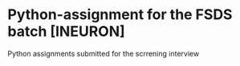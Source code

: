 # Python-assignment for the FSDS batch [INEURON]
Python assignments submitted for the scrrening interview 
